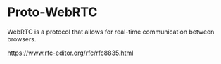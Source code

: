 # Proto-WebRTC

WebRTC is a protocol that allows for real-time communication between browsers.

https://www.rfc-editor.org/rfc/rfc8835.html
